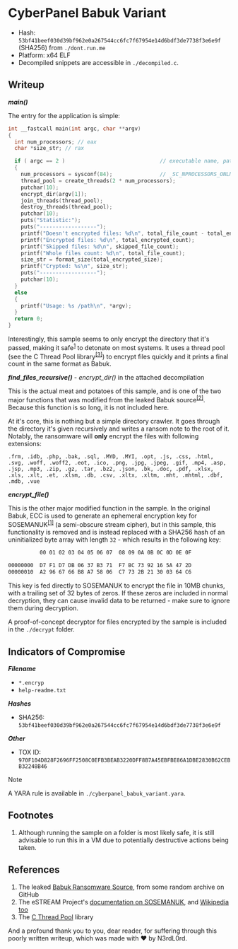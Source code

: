 # CyberPanel Babuk Variant

- Hash: `53bf41beef030d39bf962e0a267544cc6fc7f67954e14d6bdf3de7738f3e6e9f` (SHA256) from `./dont.run.me`
- Platform: x64 ELF
- Decompiled snippets are accessible in `./decompiled.c`.

## Writeup

***main()***

The entry for the application is simple:

```c
int __fastcall main(int argc, char **argv)
{
  int num_processors; // eax
  char *size_str; // rax

  if ( argc == 2 )                              // executable name, path
  {
    num_processors = sysconf(84);               // _SC_NPROCESSORS_ONLN
    thread_pool = create_threads(2 * num_processors);
    putchar(10);
    encrypt_dir(argv[1]);
    join_threads(thread_pool);
    destroy_threads(thread_pool);
    putchar(10);
    puts("Statistic:");
    puts("------------------");
    printf("Doesn't encrypted files: %d\n", total_file_count - total_encrypted_count - skipped_file_count);
    printf("Encrypted files: %d\n", total_encrypted_count);
    printf("Skipped files: %d\n", skipped_file_count);
    printf("Whole files count: %d\n", total_file_count);
    size_str = format_size(total_encrypted_size);
    printf("Crypted: %s\n", size_str);
    puts("------------------");
    putchar(10);
  }
  else
  {
    printf("Usage: %s /path\n", *argv);
  }
  return 0;
}
```

Interestingly, this sample seems to only encrypt the directory that it's passed, making it safe<sup>[1](#footnotes)</sup> to detonate on most systems. It uses a thread pool (see the C Thread Pool library<sup>[[3]](#references)</sup>) to encrypt files quickly and it prints a final count in the same format as Babuk.

***find_files_recursive()*** - *encrypt_dir()* in the attached decompilation

This is the actual meat and potatoes of this sample, and is one of the two major functions that was modified from the leaked Babuk source<sup>[[2]](#references)</sup>. Because this function is so long, it is not included here.

At it's core, this is nothing but a simple directory crawler. It goes through the directory it's given recursively and writes a ransom note to the root of it. Notably, the ransomware will **only** encrypt the files with following extensions:

`.frm, .idb, .php, .bak, .sql, .MYD, .MYI, .opt, .js, .css, .html, .svg, .woff, .woff2, .eot, .ico, .png, .jpg, .jpeg, .gif, .mp4, .asp, .jsp, .mp3, .zip, .gz, .tar, .bz2, .json, .bk, .doc, .pdf, .xlsx, .xls, .xlt, .et, .xlsm, .db, .csv, .xltx, .xltm, .mht, .mhtml, .dbf, .mdb, .vue`

***encrypt_file()***

This is the other major modified function in the sample. In the original Babuk, ECC is used to generate an ephemeral encryption key for SOSEMANUK<sup>[[1]](#references)</sup> (a semi-obscure stream cipher), but in this sample, this functionality is removed and is instead replaced with a SHA256 hash of an uninitialized byte array with length `32` - which results in the following key:

```txt
          00 01 02 03 04 05 06 07  08 09 0A 0B 0C 0D 0E 0F
 
00000000  D7 F1 D7 DB 06 37 B3 71  F7 BC 73 92 16 5A 47 2D
00000010  A2 96 67 66 B8 A7 58 06  C7 73 2B 21 30 03 64 C6
```

This key is fed directly to SOSEMANUK to encrypt the file in 10MB chunks, with a trailing set of 32 bytes of zeros. If these zeros are included in normal decryption, they can cause invalid data to be returned - make sure to ignore them during decryption.

A proof-of-concept decryptor for files encrypted by the sample is included in the `./decrypt` folder.

## Indicators of Compromise

***Filename***

- `*.encryp`
- `help-readme.txt`

***Hashes***

- SHA256: `53bf41beef030d39bf962e0a267544cc6fc7f67954e14d6bdf3de7738f3e6e9f`

***Other***

- TOX ID: `970F104D828F2696FF2508C0EFB3BEAB3220DFF8B7A45EBFBE86A1DBE2830B62CEBB32248B46`

> [!NOTE]
> A YARA rule is available in `./cyberpanel_babuk_variant.yara`.

## Footnotes

1. Although running the sample on a folder is most likely safe, it is still advisable to run this in a VM due to potentially destructive actions being taken.

## References

1. The leaked [Babuk Ransomware Source](https://github.com/Hildaboo/BabukRansomwareSourceCode), from some random archive on GitHub
2. The eSTREAM Project's [documentation on SOSEMANUK](https://web.archive.org/web/20210507120806/https://www.ecrypt.eu.org/stream/sosemanukpf.html), and [Wikipedia too](https://en.wikipedia.org/wiki/SOSEMANUK)
3. The [C Thread Pool](https://github.com/Pithikos/C-Thread-Pool) library

And a profound thank you to you, dear reader, for suffering through this poorly written writeup, which was made with :heart: by N3rdL0rd.
